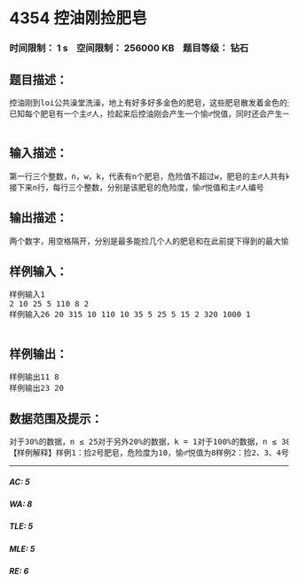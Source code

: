 # 4354 控油刚捡肥皂   
### 时间限制： 1 s&nbsp;&nbsp;&nbsp;&nbsp;空间限制： 256000 KB&nbsp;&nbsp;&nbsp;&nbsp;题目等级： 钻石  
## 题目描述：  

<pre>
控油刚到loi公共澡堂洗澡，地上有好多好多金色的肥皂，这些肥皂散发着金色的光芒和哲♂学的力量，他感受到了王♂的旨♂意，于是他弯下腰轻轻开始捡……  
已知每个肥皂有一个主♂人，捡起来后控油刚会产生一个愉♂悦值，同时还会产生一个危♂险度，控油刚想知道在危险度不超过w的情况下，最多能捡几个不同主♂人的肥皂以及在这个前提下获得的最大愉♂悦值为多少  

</pre>
  
  
## 输入描述：  

<pre>
第一行三个整数，n，w，k，代表有n个肥皂，危险值不超过w，肥皂的主♂人共有k个  
接下来n行，每行三个整数，分别是该肥皂的危险度，愉♂悦值和主♂人编号
</pre>
  
  
## 输出描述：  

<pre>
两个数字，用空格隔开，分别是最多能捡几个人的肥皂和在此前提下得到的最大愉♂悦值
</pre>
  
  
## 样例输入：  

<pre>
样例输入1  
2 10 25 5 110 8 2  
样例输入26 20 315 10 110 10 35 5 25 5 15 2 320 1000 1  

</pre>
  
  
## 样例输出：  

<pre>
样例输出11 8  
样例输出23 20
</pre>
  
  
## 数据范围及提示：  

<pre>
对于30%的数据，n ≤ 25对于另外20%的数据，k = 1对于100%的数据，n ≤ 300 , w ≤ 100 , k ≤ 10其他数据及答案保证在int以内  
【样例解释】样例1：捡2号肥皂，危险度为10，愉♂悦值为8样例2：捡2、3、4号肥皂，危险度为20，愉♂悦值为20，虽然捡6号肥皂可以得到1000点愉♂悦值，但是捡2、3、4号肥皂可以捡到3个人的肥皂，比只捡一个人的肥皂更优
</pre>
  
  
***  

##### AC: 5  
##### WA: 8  
##### TLE: 5  
##### MLE: 5  
##### RE: 6  
